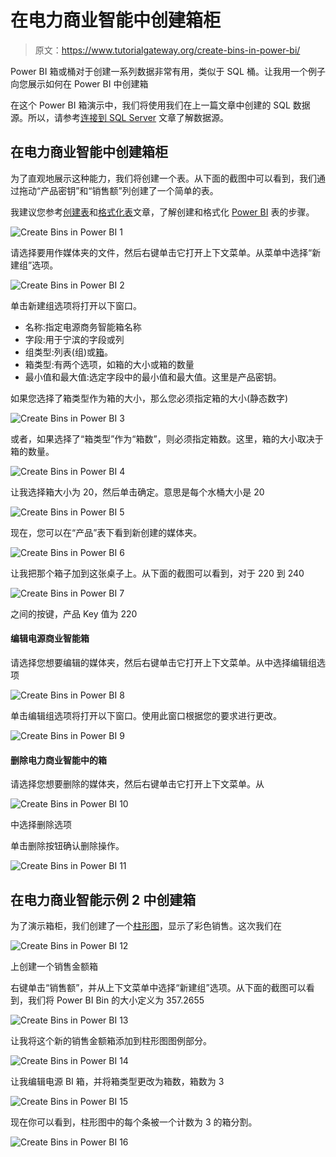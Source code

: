 # 在电力商业智能中创建箱柜

> 原文：<https://www.tutorialgateway.org/create-bins-in-power-bi/>

Power BI 箱或桶对于创建一系列数据非常有用，类似于 SQL 桶。让我用一个例子向您展示如何在 Power BI 中创建箱

在这个 Power BI 箱演示中，我们将使用我们在上一篇文章中创建的 SQL 数据源。所以，请参考[连接到 SQL Server](https://www.tutorialgateway.org/connect-power-bi-to-sql-server/) 文章了解数据源。

## 在电力商业智能中创建箱柜

为了直观地展示这种能力，我们将创建一个表。从下面的截图中可以看到，我们通过拖动“产品密钥”和“销售额”列创建了一个简单的表。

我建议您参考[创建表](https://www.tutorialgateway.org/create-a-table-in-power-bi/)和[格式化表](https://www.tutorialgateway.org/format-power-bi-table/)文章，了解创建和格式化 [Power BI](https://www.tutorialgateway.org/power-bi-tutorial/) 表的步骤。

![Create Bins in Power BI 1](img/0cf86066232a8c8812427106be66dad4.png)

请选择要用作媒体夹的文件，然后右键单击它打开上下文菜单。从菜单中选择“新建组”选项。

![Create Bins in Power BI 2](img/fe305f5fce3399f12538122560099355.png)

单击新建组选项将打开以下窗口。

*   名称:指定电源商务智能箱名称
*   字段:用于宁滨的字段或列
*   组类型:列表(组)或[箱](https://www.tutorialgateway.org/create-bins-in-power-bi/)。
*   箱类型:有两个选项，如箱的大小或箱的数量
*   最小值和最大值:选定字段中的最小值和最大值。这里是产品密钥。

如果您选择了箱类型作为箱的大小，那么您必须指定箱的大小(静态数字)

![Create Bins in Power BI 3](img/d29f38e7dfdfd308225d285a65de8a61.png)

或者，如果选择了“箱类型”作为“箱数”，则必须指定箱数。这里，箱的大小取决于箱的数量。

![Create Bins in Power BI 4](img/6c3665e4e9bbc94ec33d9f19a0f61967.png)

让我选择箱大小为 20，然后单击确定。意思是每个水桶大小是 20

![Create Bins in Power BI 5](img/9183e309fe4f638cc6c2494a32455070.png)

现在，您可以在“产品”表下看到新创建的媒体夹。

![Create Bins in Power BI 6](img/e7b880c0ec8ea50452c88fe8f68b722d.png)

让我把那个箱子加到这张桌子上。从下面的截图可以看到，对于 220 到 240

![Create Bins in Power BI 7](img/91ad77c665529f4cb827c464421b052c.png)

之间的按键，产品 Key 值为 220

#### 编辑电源商业智能箱

请选择您想要编辑的媒体夹，然后右键单击它打开上下文菜单。从中选择编辑组选项

![Create Bins in Power BI 8](img/1c939ebcdc1cf150101490102de55cf1.png)

单击编辑组选项将打开以下窗口。使用此窗口根据您的要求进行更改。

![Create Bins in Power BI 9](img/e88a81a87b1e2aa87e033c7510faf6c2.png)

#### 删除电力商业智能中的箱

请选择您想要删除的媒体夹，然后右键单击它打开上下文菜单。从

![Create Bins in Power BI 10](img/56ec459a132e77e9d811fd88b9dfa63e.png)

中选择删除选项

单击删除按钮确认删除操作。

![Create Bins in Power BI 11](img/7d1614cb11bfab6556b1c4620ebc1cdd.png)

## 在电力商业智能示例 2 中创建箱

为了演示箱柜，我们创建了一个[柱形图](https://www.tutorialgateway.org/column-chart-in-power-bi/)，显示了彩色销售。这次我们在

![Create Bins in Power BI 12](img/7c95a778a16787c662e3041a15b9b302.png)

上创建一个销售金额箱

右键单击“销售额”，并从上下文菜单中选择“新建组”选项。从下面的截图可以看到，我们将 Power BI Bin 的大小定义为 357.2655

![Create Bins in Power BI 13](img/ee9b7f18095472a29b6b594477d7591c.png)

让我将这个新的销售金额箱添加到柱形图图例部分。

![Create Bins in Power BI 14](img/cfdd9002a67d445515485836237141c9.png)

让我编辑电源 BI 箱，并将箱类型更改为箱数，箱数为 3

![Create Bins in Power BI 15](img/25bfac2ce8a38dc02d58d3b547798170.png)

现在你可以看到，柱形图中的每个条被一个计数为 3 的箱分割。

![Create Bins in Power BI 16](img/e9aabf2db9f309f31fe5834ae1510403.png)